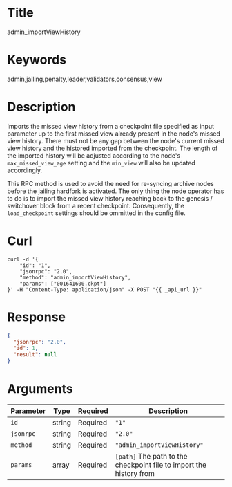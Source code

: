 # Title

admin_importViewHistory

# Keywords

admin,jailing,penalty,leader,validators,consensus,view

# Description

Imports the missed view history from a checkpoint file specified as input parameter up to the first missed view already present in the node's missed view history. There must not be any gap between the node's current missed view history and the histored imported from the checkpoint. The length of the imported history will be adjusted according to the node's `max_missed_view_age` setting and the `min_view` will also be updated accordingly.

This RPC method is used to avoid the need for re-syncing archive nodes before the jailing hardfork is activated. The only thing the node operator has to do is to import the missed view history reaching back to the genesis / switchover block from a recent checkpoint. Consequently, the `load_checkpoint` settings should be ommitted in the config file.

# Curl

```shell
curl -d '{
    "id": "1",
    "jsonrpc": "2.0",
    "method": "admin_importViewHistory",
    "params": ["001641600.ckpt"]
}' -H "Content-Type: application/json" -X POST "{{ _api_url }}"
```

# Response

```json
{
  "jsonrpc": "2.0",
  "id": 1,
  "result": null
}
```

# Arguments

| Parameter | Type   | Required | Description                                    |
|-----------|--------|----------|------------------------------------------------|
| `id`      | string | Required | `"1"`                                          |
| `jsonrpc` | string | Required | `"2.0"`                                        |
| `method`  | string | Required | `"admin_importViewHistory"`                    |
| `params`  | array  | Required | `[path]` The path to the checkpoint file to import the history from|

